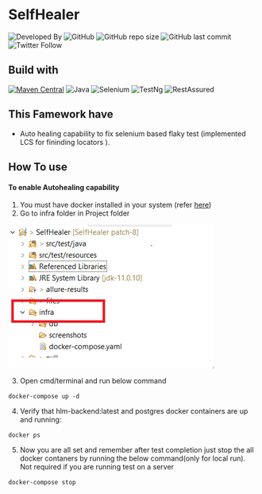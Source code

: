 # SelfHealer
 ![Developed By](https://img.shields.io/badge/Developed%20by-Subhramonyu%20Das-blue)
 ![GitHub](https://img.shields.io/github/license/subhramonyu/SelfHealer)
 ![GitHub repo size](https://img.shields.io/github/repo-size/subhramonyu/AutoHealer2)
 ![GitHub last commit](https://img.shields.io/github/last-commit/subhramonyu/AutoHealer2)
 ![Twitter Follow](https://img.shields.io/twitter/follow/SubhramonyuDas?label=follow&style=social)


## Build with
[![Maven Central](https://img.shields.io/maven-central/v/com.epam.healenium/healenium-web.svg?label=Maven%20Central)](https://search.maven.org/search?q=g:%22com.epam.healenium%22%20AND%20a:%22healenium-web%22)
![Java](https://img.shields.io/badge/Java-11-blue)
![Selenium](https://img.shields.io/badge/Selenium-3.1-blue)
![TestNg](https://img.shields.io/badge/TestNg-7.3-blue)
![RestAssured](https://img.shields.io/badge/RestAssured-3.3-blue)



## This Famework have

+ Auto healing capability to fix selenium based flaky test (implemented LCS for fininding locators ).  
<!-- + UI Performance timings for Web Application (without any third party tool using google navigation API).-->
<!-- + Control Test Parrallel run  from TestNg xml . -->
<!-- + API integration for beck end Test-->

## How To use

#### To enable Autohealing capability
1. You must have docker installed in your system  (refer [here](https://docs.docker.com/desktop/))  
2. Go to infra folder in Project folder  

![Capture.PNG](Capture.PNG)

3. Open cmd/terminal and run below command

```
docker-compose up -d
```  
4. Verify that hlm-backend:latest and postgres docker containers are up and running:  
```
docker ps
```
5. Now you are all set and remember after test completion just stop the all docker contaners by running the below command(only for local run).  
Not required if you are running test on a server
```
docker-compose stop
```  


